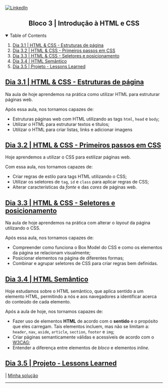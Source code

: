 <!-- PROJECT SHIELDS -->
[![LinkedIn][linkedin-shield]][linkedin-url]

<h2 align="center">Bloco 3 | Introdução à HTML e CSS</h2>

<!-- TABLE OF CONTENTS -->
<details open="open">
  <summary>Table of Contents</summary>
  <ol>
    <li>
      <a href="#dia-3.1">Dia 3.1 | HTML & CSS - Estruturas de página</a>
    </li>
    <li>
      <a href="#dia-3.2">Dia 3.2 | HTML & CSS - Primeiros passos em CSS</a>
    </li>
    <li>
      <a href="#dia-3.3">Dia 3.3 | HTML & CSS - Seletores e posicionamento</a>
    </li>
    <li>
      <a href="#dia-3.4">Dia 3.4 | HTML Semântico</a>
    </li>
    <li>
      <a href="#dia-3.5">Dia 3.5 | Projeto - Lessons Learned</a>
    </li>
  </ol>
</details>

<!-- Dia 3.1 | HTML & CSS - Estruturas de página -->
## <a id="dia-3.1" href="3.1">Dia 3.1 | HTML & CSS - Estruturas de página</a>
Na aula de hoje aprendemos na prática como utilizar HTML para estruturar páginas web.

Após essa aula, nos tornamos capazes de:
- Estruturas páginas web com HTML utilizando as tags `html`, `head` e `body`;
- Utilizar o HTML para estruturar textos e títulos;
- Utilizar o HTML para criar listas, links e adicionar imagens

<!-- Dia 3.2 | HTML & CSS - Primeiros passos em CSS -->
## <a id="dia-3.2" href="3.2">Dia 3.2 | HTML & CSS - Primeiros passos em CSS</a>
Hoje aprendemos a utilizar o CSS para estilizar páginas web.

Com essa aula, nos tornamos capazes de:
- Criar regras de estilo para tags HTML utilizando o CSS;
- Utilizar os seletores de `tag`, `id` e `class` para aplicar regras de CSS;
- Alterar características da *fonte* e das *cores* de páginas web.

<!-- Dia 3.3 | HTML & CSS - Seletores e posicionamento -->
## <a id="dia-3.3" href="3.3">Dia 3.3 | HTML & CSS - Seletores e posicionamento</a>
Na aula de hoje aprendemos na prática com alterar o *layout* da página utilizando o CSS.

Após essa aula, nos tornamos capazes de:
- Compreender como funciona o Box Model do CSS e como os elementos da página se relacionam visualmente;
- Posicionar elementos na página de diferentes formas;
- Combinar e agrupar seletores de CSS para criar regras bem definidas.

<!-- Dia 3.4 | HTML Semântico -->
## <a id="dia-3.4" href="3.4">Dia 3.4 | HTML Semântico</a>
Hoje estudamos sobre o HTML semântico, que aplica sentido a um elemento HTML, permitindo a nós e aos navegadores a identificar acerca do conteúdo de cada elemento.

Após a aula de hoje, nos tornamos capazes de:
- Fazer uso de elementos **HTML** de acordo com o **sentido** e o propósito que eles carregam. Tais elementos incluem, mas não se limitam a: `header`, `nav`, `aside`, `article`, `section`, `footer` e `img`;
- Criar páginas semanticamente válidas e acessíveis de acordo com o [W3CAG](https://achecker.ca/guideline/view_guideline.php?id=8);
- Entender a diferença entre elementos de *bloco* e elementos *inline*.

<!-- Dia 3.5 | Projeto - Lessons Learned -->
## <a id="dia-3.5" href="https://github.com/tryber/sd-09-project-lessons-learned">Dia 3.5 | Projeto - Lessons Learned</a>

| [Minha solução](https://github.com/tryber/sd-09-project-lessons-learned/pull/18)

---

<!-- MARKDOWN LINKS & IMAGES -->
[linkedin-shield]: https://img.shields.io/badge/-LinkedIn-black.svg?style=for-the-badge&logo=linkedin&colorB=555
[linkedin-url]: https://linkedin.com/in/rafaelgeronimo
